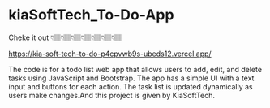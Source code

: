 # kiaSoftTech_To-Do-App

Cheke it out  👇🏽👇🏽👇🏽👇🏽👇🏽👇🏽👇🏽

https://kia-soft-tech-to-do-p4cpvwb9s-ubeds12.vercel.app/

The code is for a todo list web app that allows users to add, edit, and delete tasks using JavaScript and Bootstrap. The app has a simple UI with a text input and buttons for each action. The task list is updated dynamically as users make changes.And this project is given by KiaSoftTech.


